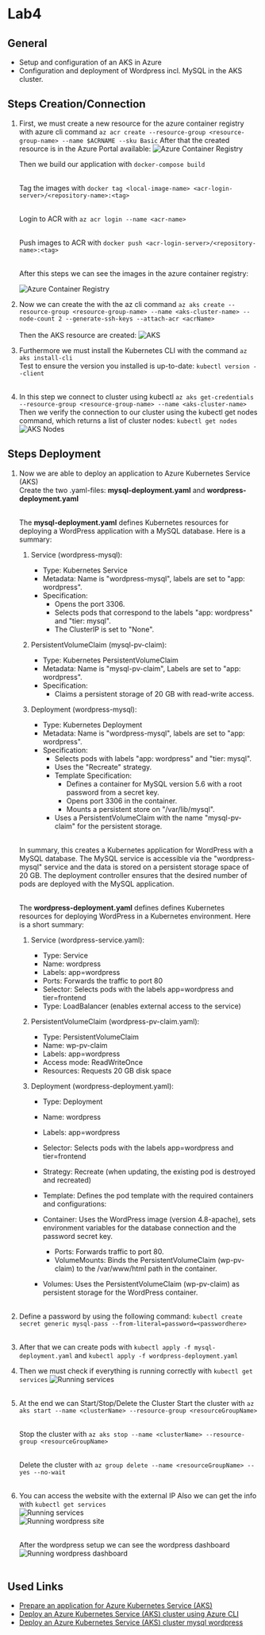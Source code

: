 # Lab4

## General
- Setup and configuration of an AKS in Azure
- Configuration and deployment of Wordpress incl. MySQL in the AKS cluster.

## Steps Creation/Connection

1. First, we must create a new resource for the azure container registry with azure cli command ```az acr create --resource-group <resource-group-name> --name $ACRNAME --sku Basic```
   After that the created resource is in the Azure Portal available: 
   ![Azure Container Registry](../Lab4/img/azure-container-registry.png)

   Then we build our application with ```docker-compose build``` <br><br>

   Tag the images with ```docker tag <local-image-name> <acr-login-server>/<repository-name>:<tag>```<br><br>

   Login to ACR with ```az acr login --name <acr-name>```<br><br>

   Push images to ACR with ```docker push <acr-login-server>/<repository-name>:<tag>```<br><br>

   After this steps we can see the images in the azure container registry:

   ![Azure Container Registry](../Lab4/img/azure-container-registry-2.png)

2. Now we can create the with the az cli command 
    ```az aks create --resource-group <resource-group-name> --name <aks-cluster-name> --node-count 2 --generate-ssh-keys --attach-acr <acrName> ``` <br><br>
   Then the AKS resource are created:
   ![AKS](../Lab4/img/aks-resource.png)

3. Furthermore we must install the Kubernetes CLI with the command ```az aks install-cli``` <br>
   Test to ensure the version you installed is up-to-date: ```kubectl version --client``` <br><br>

4. In this step we connect to cluster using kubectl ```az aks get-credentials --resource-group <resource-group-name> --name <aks-cluster-name>``` <br>
   Then we verify the connection to our cluster using the kubectl get nodes command, which returns a list of cluster nodes: ```kubectl get nodes``` <br>
   ![AKS Nodes](../Lab4/img/aks-nodes.png)

## Steps Deployment

1. Now we are able to deploy an application to Azure Kubernetes Service (AKS) <br>
   Create the two .yaml-files: **mysql-deployment.yaml** and **wordpress-deployment.yaml** <br><br>

   The **mysql-deployment.yaml** defines Kubernetes resources for deploying a WordPress application with a MySQL database. 
   Here is a summary:

   1. Service (wordpress-mysql):
      - Type: Kubernetes Service
      - Metadata: Name is "wordpress-mysql", labels are set to "app: wordpress".
      - Specification:
         - Opens the port 3306.
         - Selects pods that correspond to the labels "app: wordpress" and "tier: mysql".
         - The ClusterIP is set to "None".

   2. PersistentVolumeClaim (mysql-pv-claim):
      - Type: Kubernetes PersistentVolumeClaim
      - Metadata: Name is "mysql-pv-claim", Labels are set to "app: wordpress".
      - Specification:
         - Claims a persistent storage of 20 GB with read-write access.
  
   3. Deployment (wordpress-mysql):
      - Type: Kubernetes Deployment
      - Metadata: Name is "wordpress-mysql", labels are set to "app: wordpress".
      - Specification:
         - Selects pods with labels "app: wordpress" and "tier: mysql".
         - Uses the "Recreate" strategy.
         - Template Specification:
            - Defines a container for MySQL version 5.6 with a root password from a secret key.
            - Opens port 3306 in the container.
            - Mounts a persistent store on "/var/lib/mysql".
         - Uses a PersistentVolumeClaim with the name "mysql-pv-claim" for the persistent storage. <br><br>
   
   In summary, this creates a Kubernetes application for WordPress with a MySQL database. The MySQL service is accessible via the "wordpress-mysql" service and the data is stored on a persistent storage space of 20 GB. The deployment controller ensures that the desired number of pods are deployed with the MySQL application.<br><br>

   The **wordpress-deployment.yaml** defines defines Kubernetes resources for deploying WordPress in a Kubernetes environment. 
   Here is a short summary:

   1. Service (wordpress-service.yaml):
      - Type: Service
      - Name: wordpress
      - Labels: app=wordpress
      - Ports: Forwards the traffic to port 80
      - Selector: Selects pods with the labels app=wordpress and tier=frontend
      - Type: LoadBalancer (enables external access to the service)

   2. PersistentVolumeClaim (wordpress-pv-claim.yaml):
      - Type: PersistentVolumeClaim
      - Name: wp-pv-claim
      - Labels: app=wordpress
      - Access mode: ReadWriteOnce
      - Resources: Requests 20 GB disk space

   3. Deployment (wordpress-deployment.yaml):
      - Type: Deployment
      - Name: wordpress
      - Labels: app=wordpress
      - Selector: Selects pods with the labels app=wordpress and tier=frontend
      - Strategy: Recreate (when updating, the existing pod is destroyed and recreated)
      - Template: Defines the pod template with the required containers and configurations:
      - Container: Uses the WordPress image (version 4.8-apache), sets environment variables for the database connection and the password secret key.
        - Ports: Forwards traffic to port 80.
        - VolumeMounts: Binds the PersistentVolumeClaim (wp-pv-claim) to the /var/www/html path in the container.

      - Volumes: Uses the PersistentVolumeClaim (wp-pv-claim) as persistent storage for the WordPress container. <br><br>

1. Define a password by using the following command: ```kubectl create secret generic mysql-pass --from-literal=password=<passwordhere>``` <br><br>

2. After that we can create pods with ```kubectl apply -f mysql-deployment.yaml``` and ```kubectl apply -f wordpress-deployment.yaml```

3. Then we must check if everything is running correctly with ```kubectl get services```
   ![Running services](../Lab4/img/aks-services.png) <br><br>

4. At the end we can Start/Stop/Delete the Cluster
   Start the cluster with ```az aks start --name <clusterName> --resource-group <resourceGroupName>```<br><br>

   Stop the cluster with ```az aks stop --name <clusterName> --resource-group <resourceGroupName>```<br><br>

   Delete the cluster with ```az group delete --name <resourceGroupName> --yes --no-wait```<br><br>

5. You can access the website with the external IP
   Also we can get the info with ```kubectl get services``` <br>
   ![Running services](../Lab4/img/aks-services.png) <br>
   ![Running wordpress site](../Lab4/img/aks-wordpress-site.png) <br><br>

   After the wordpress setup we can see the wordpress dashboard
   ![Running wordpress dashboard](../Lab4/img/aks-wordpress-dashboard.png) <br><br>



## Used Links
- [Prepare an application for Azure Kubernetes Service (AKS)](https://learn.microsoft.com/en-us/azure/aks/tutorial-kubernetes-prepare-app)
- [Deploy an Azure Kubernetes Service (AKS) cluster using Azure CLI](https://learn.microsoft.com/en-us/azure/aks/learn/quick-kubernetes-deploy-cli)
- [Deploy an Azure Kubernetes Service (AKS) cluster mysql wordpress](https://kubernetes.io/docs/tutorials/stateful-application/mysql-wordpress-persistent-volume/)


